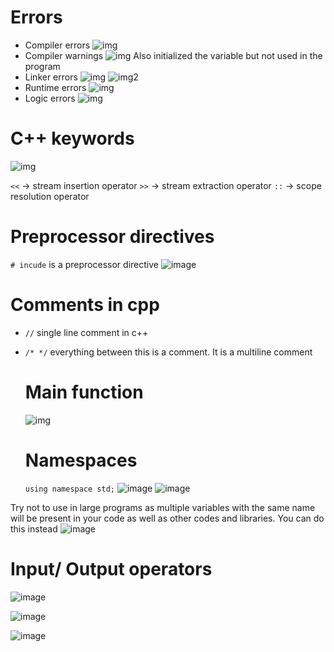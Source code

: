 # Errors

- Compiler errors
  ![img](./images/1_compiler_errors.png)
- Compiler warnings
  ![img](./images/2_compiler_warnings.png)
  Also initialized the variable but not used in the program
- Linker errors
  ![img](./images/3_a_linker_error.png)
  ![img2](./images/3_b_linker_error.png)
- Runtime errors
  ![img](./images/4_runtime_error.png)
- Logic errors
  ![img](./images/5_a_logic_error.png)

# C++  keywords
 ![img](./images/6_keywords.png)

`<<` -> stream insertion operator
`>>` -> stream extraction operator
`::` -> scope resolution operator

# Preprocessor directives 
`# incude` is a preprocessor directive
![image](./images/7_preprocessor_directives.png)

# Comments in cpp
- `//` single line comment in c++
- `/* */` everything between this is a comment. It is a multiline comment

  # Main function
  ![img](./images/8_main.png)

  # Namespaces
  `using namespace std;`
![image](./images/9_a_namespace.png)
![image](./images/9_b_namespace.png)

Try not to use in large programs as multiple variables with the same name will be present in your code as well as other codes and libraries. You can do this instead
![image](./images/9_c_namespace.png)

# Input/ Output operators
![image](./images/10_in_out.png)

![image](./images/10_b.png)

![image](./images/10_c.png)
  
